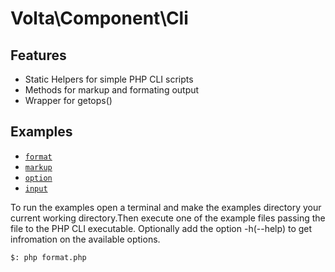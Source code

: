 # Volta\Component\Cli

## Features
* Static Helpers for simple PHP CLI scripts
* Methods for markup and formating output
* Wrapper for getops()

## Examples
* [`format`](examples/format.php)
* [`markup`](examples/markup.php)
* [`option`](examples/options.php)
* [`input`](examples/markup.php)

To run the examples open a terminal and make the examples directory your current working directory.Then execute one of the example files passing the file to the PHP CLI executable. Optionally add the option -h(--help) to get infromation on the available options.

```cmd
$: php format.php
```
